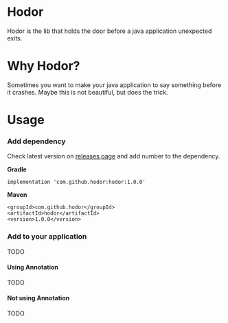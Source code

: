 # Hodor
Hodor is the lib that holds the door before a java application unexpected exits.

# Why Hodor?
Sometimes you want to make your java application to say something before it crashes. 
Maybe this is not beautiful, but does the trick.

# Usage

### Add dependency
Check latest version on [releases page](https://github.com/manudevelopia/hodor/releases) and add number to the dependency.

**Gradle**
```
implementation 'com.github.hodor:hodor:1.0.0'
```

**Maven**
```
<groupId>com.github.hodor</groupId>
<artifactId>hodor</artifactId>
<version>1.0.0</version>
```

### Add to your application
TODO

#### Using Annotation
TODO

#### Not using Annotation
TODO